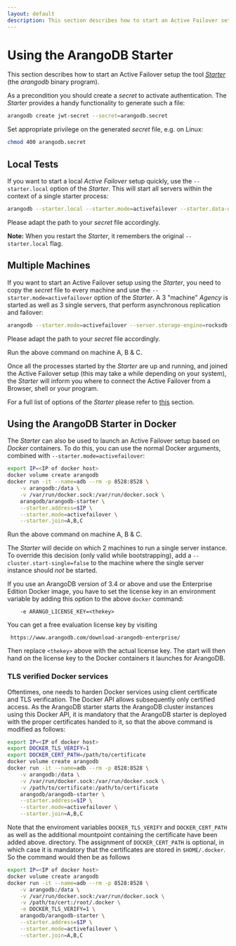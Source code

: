 ```yaml
---
layout: default
description: This section describes how to start an Active Failover setup the tool Starter(the arangodb binary program)
---
```


Using the ArangoDB Starter
==========================

This section describes how to start an Active Failover setup the tool [_Starter_](programs-starter.html)
(the _arangodb_ binary program).

As a precondition you should create a _secret_ to activate authentication. The _Starter_ provides a handy
functionality to generate such a file:

```bash
arangodb create jwt-secret --secret=arangodb.secret
```

Set appropriate privilege on the generated _secret_ file, e.g. on Linux:

```bash
chmod 400 arangodb.secret
```


Local Tests
-----------

If you want to start a local _Active Failover_ setup quickly, use the `--starter.local`
option of the _Starter_. This will start all servers within the context of a single
starter process:

```bash
arangodb --starter.local --starter.mode=activefailover --starter.data-dir=./localdata --auth.jwt-secret=/etc/arangodb.secret
```

Please adapt the path to your _secret_ file accordingly.

**Note:** When you restart the _Starter_, it remembers the original `--starter.local` flag.

Multiple Machines
-----------------

If you want to start an Active Failover setup using the _Starter_, you need to copy the
_secret_ file to every machine and use the `--starter.mode=activefailover` option of the
_Starter_. A 3 "machine" _Agency_ is started as well as 3 single servers,
that perform asynchronous replication and failover:

```bash
arangodb --starter.mode=activefailover --server.storage-engine=rocksdb --starter.data-dir=./data --auth.jwt-secret=/etc/arangodb.secret --starter.join A,B,C
```

Please adapt the path to your _secret_ file accordingly.

Run the above command on machine A, B & C.

Once all the processes started by the _Starter_ are up and running, and joined the
Active Failover setup (this may take a while depending on your system), the _Starter_ will inform
you where to connect the Active Failover from a Browser, shell or your program.

For a full list of options of the _Starter_ please refer to [this](programs-starter-options.html)
section.

Using the ArangoDB Starter in Docker
------------------------------------

The _Starter_ can also be used to launch an Active Failover setup based on _Docker_
containers. To do this, you can use the normal Docker arguments, combined with
`--starter.mode=activefailover`:

```bash
export IP=<IP of docker host>
docker volume create arangodb
docker run -it --name=adb --rm -p 8528:8528 \
    -v arangodb:/data \
    -v /var/run/docker.sock:/var/run/docker.sock \
    arangodb/arangodb-starter \
    --starter.address=$IP \
    --starter.mode=activefailover \
    --starter.join=A,B,C
```

Run the above command on machine A, B & C.

The _Starter_ will decide on which 2 machines to run a single server instance.
To override this decision (only valid while bootstrapping), add a
`--cluster.start-single=false` to the machine where the single server
instance should _not_ be started.

If you use an ArangoDB version of 3.4 or above and use the Enterprise
Edition Docker image, you have to set the license key in an environment
variable by adding this option to the above `docker` command:

```
    -e ARANGO_LICENSE_KEY=<thekey>
```

You can get a free evaluation license key by visiting

     https://www.arangodb.com/download-arangodb-enterprise/

Then replace `<thekey>` above with the actual license key. The start
will then hand on the license key to the Docker containers it launches
for ArangoDB.

### TLS verified Docker services

Oftentimes, one needs to harden Docker services using client certificate 
and TLS verification. The Docker API allows subsequently only certified access.
As the ArangoDB starter starts the ArangoDB cluster instances using this Docker API, 
it is mandatory that the ArangoDB starter is deployed with the proper certificates
handed to it, so that the above command is modified as follows:

```bash
export IP=<IP of docker host>
export DOCKER_TLS_VERIFY=1
export DOCKER_CERT_PATH=/path/to/certificate
docker volume create arangodb
docker run -it --name=adb --rm -p 8528:8528 \
    -v arangodb:/data \
    -v /var/run/docker.sock:/var/run/docker.sock \
    -v /path/to/certificate:/path/to/certificate
    arangodb/arangodb-starter \
    --starter.address=$IP \
    --starter.mode=activefailover \
    --starter.join=A,B,C
```

Note that the enviroment variables `DOCKER_TLS_VERIFY` and `DOCKER_CERT_PATH` 
as well as the additional mountpoint containing the certificate have been added above. 
directory. The assignment of `DOCKER_CERT_PATH` is optional, in which case it 
is mandatory that the certificates are stored in `$HOME/.docker`. So
the command would then be as follows

```bash
export IP=<IP of docker host>
docker volume create arangodb
docker run -it --name=adb --rm -p 8528:8528 \
    -v arangodb:/data \
    -v /var/run/docker.sock:/var/run/docker.sock \
    -v /path/to/cert:/root/.docker \
    -e DOCKER_TLS_VERIFY=1 \
    arangodb/arangodb-starter \
    --starter.address=$IP \
    --starter.mode=activefailover \
    --starter.join=A,B,C
```
